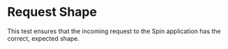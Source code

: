 # Request Shape

This test ensures that the incoming request to the Spin application has the correct, expected shape.